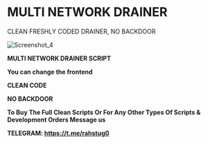 # MULTI NETWORK DRAINER
CLEAN FRESHLY CODED DRAINER, NO BACKDOOR

![Screenshot_4](https://github.com/godfather9916/drainer/assets/146192694/3f3ad38e-828e-46cf-8ada-750a4f212af0)


**MULTI NETWORK DRAINER SCRIPT**

**You can change the frontend**

**CLEAN CODE**

**NO BACKDOOR**

**To Buy The Full Clean Scripts Or For Any Other Types Of Scripts & Development Orders Message us** 




**TELEGRAM: https://t.me/rahstug0**
